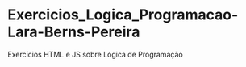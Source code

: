 # Exercicios_Logica_Programacao-Lara-Berns-Pereira
Exercícios HTML e JS sobre Lógica de Programação
